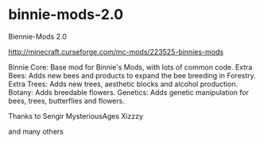binnie-mods-2.0
===============

Biennie-Mods 2.0

http://minecraft.curseforge.com/mc-mods/223525-binnies-mods

Binnie Core: Base mod for Binnie's Mods, with lots of common code.
Extra Bees: Adds new bees and products to expand the bee breeding in Forestry.
Extra Trees: Adds new trees, aesthetic blocks and alcohol production.
Botany: Adds breedable flowers.
Genetics: Adds genetic manipulation for bees, trees, butterflies and flowers.

Thanks to
Sengir
MysteriousAges
Xizzzy

and many others
